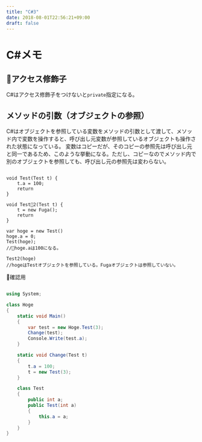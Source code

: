 ```yaml
---
title: "C#3"
date: 2018-08-01T22:56:21+09:00
draft: false
---
```


# C#メモ

## アクセス修飾子

C#はアクセス修飾子をつけないと```private```指定になる。

## メソッドの引数（オブジェクトの参照）

C#はオブジェクトを参照している変数をメソッドの引数として渡して、メソッド内で変数を操作すると、呼び出し元変数が参照しているオブジェクトも操作された状態になっている。
変数はコピーだが、そのコピーの参照先は呼び出し元と同一であるため、このような挙動になる。ただし、コピーなのでメソッド内で別のオブジェクトを参照しても、呼び出し元の参照先は変わらない。

```C#

void Test(Test t) {
    t.a = 100;
    return
}

void Test2(Test t) {
    t = new Fuga();
    return
}

var hoge = new Test()
hoge.a = 0;
Test(hoge);
//hoge.aは100になる。

Test2(hoge)
//hogeはTestオブジェクトを参照している。Fugaオブジェクトは参照していない。

```

確認用

```C#

using System;

class Hoge
{
    static void Main()
    {
        var test = new Hoge.Test(3);
        Change(test);
        Console.Write(test.a);
    }

    static void Change(Test t)
    {
        t.a = 100;
        t = new Test(3);
    }

    class Test
    {
        public int a;
        public Test(int a)
        {
            this.a = a;
        }
    }
}

```